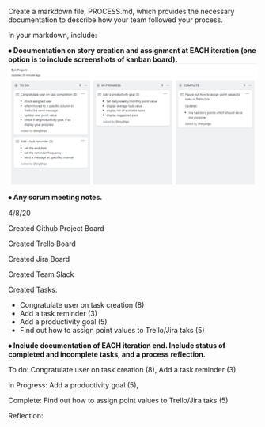 Create a markdown file, PROCESS.md, which provides the necessary documentation to describe how your team followed your process.


In your markdown, include:

**⦁	Documentation on story creation and assignment at EACH iteration (one option is to include screenshots of kanban board).**
![Kanban Board 04/08/20](https://github.com/ebuczek525/SSW-345-Bot-Project/blob/master/2020-04-08%2013_09_45-Bot%20Project.png)


**⦁	Any scrum meeting notes.**

4/8/20

Created Github Project Board

Created Trello Board

Created Jira Board

Created Team Slack

Created Tasks:
  - Congratulate user on task creation (8) 
  - Add a task reminder (3)
  - Add a productivity goal (5) 
  - Find out how to assign point values to Trello/Jira taks (5)


**⦁	Include documentation of EACH iteration end. Include status of completed and incomplete tasks, and a process reflection.**

To do: Congratulate user on task creation (8), Add a task reminder (3)

In Progress: Add a productivity goal (5), 

Complete: Find out how to assign point values to Trello/Jira taks (5)

Reflection:
